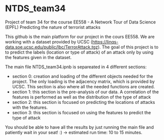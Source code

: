 # NTDS_team34
Project of team 34 for the course EE558 - A Network Tour of Data Science (EPFL)
Predicting the nature of terrorist attacks 


This github is the main platform for our project in the cours EE558. We are working with a dataset provided by UCSC (https://linqs-data.soe.ucsc.edu/public/lbc/TerrorAttack.tgz).  The goal of this project is to to predict the labels (location or type of attack) of an attack only by using the features given in the dataset. 

The main file NTDS_team34.ipnb is separeated in 4 different sections:
- section 0: creation and loading of the different objects needed for the project. The only loading is the adjacency matrix, which is provided by UCSC. This section is also where all the needed functions are created.
- section 1: this section is the pre-analysis of our data. A correlation of the features is performed as well as the distribution of the type of attack
- section 2: this section is focused on predicting the locations of attacks with the features.
- section 3: this section is focused on using the features to predict the type of attack

You should be able to have all the results by just running the main file and patiently wait in your seat! :)
-> estimated run time: 10 to 15 minutes.
